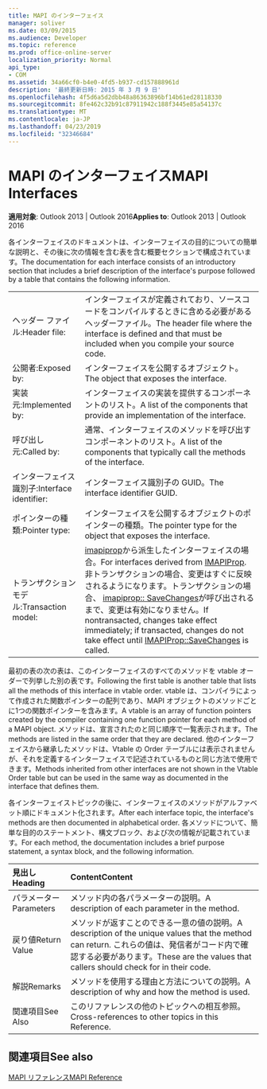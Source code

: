 ```yaml
---
title: MAPI のインターフェイス
manager: soliver
ms.date: 03/09/2015
ms.audience: Developer
ms.topic: reference
ms.prod: office-online-server
localization_priority: Normal
api_type:
- COM
ms.assetid: 34a66cf0-b4e0-4fd5-b937-cd157888961d
description: '最終更新日時: 2015 年 3 月 9 日'
ms.openlocfilehash: 4f5d6a5d2dbb48a86363896bf14b61ed28118330
ms.sourcegitcommit: 8fe462c32b91c87911942c188f3445e85a54137c
ms.translationtype: MT
ms.contentlocale: ja-JP
ms.lasthandoff: 04/23/2019
ms.locfileid: "32346684"
---
```

# <a name="mapi-interfaces"></a><span data-ttu-id="ebf44-103">MAPI のインターフェイス</span><span class="sxs-lookup"><span data-stu-id="ebf44-103">MAPI Interfaces</span></span>

  
  
<span data-ttu-id="ebf44-104">**適用対象**: Outlook 2013 | Outlook 2016</span><span class="sxs-lookup"><span data-stu-id="ebf44-104">**Applies to**: Outlook 2013 | Outlook 2016</span></span> 
  
<span data-ttu-id="ebf44-105">各インターフェイスのドキュメントは、インターフェイスの目的についての簡単な説明と、その後に次の情報を含む表を含む概要セクションで構成されています。</span><span class="sxs-lookup"><span data-stu-id="ebf44-105">The documentation for each interface consists of an introductory section that includes a brief description of the interface's purpose followed by a table that contains the following information.</span></span>
  
|||
|:-----|:-----|
|<span data-ttu-id="ebf44-106">ヘッダー ファイル:</span><span class="sxs-lookup"><span data-stu-id="ebf44-106">Header file:</span></span>  <br/> |<span data-ttu-id="ebf44-107">インターフェイスが定義されており、ソースコードをコンパイルするときに含める必要があるヘッダーファイル。</span><span class="sxs-lookup"><span data-stu-id="ebf44-107">The header file where the interface is defined and that must be included when you compile your source code.</span></span>  <br/> |
|<span data-ttu-id="ebf44-108">公開者:</span><span class="sxs-lookup"><span data-stu-id="ebf44-108">Exposed by:</span></span>  <br/> |<span data-ttu-id="ebf44-109">インターフェイスを公開するオブジェクト。</span><span class="sxs-lookup"><span data-stu-id="ebf44-109">The object that exposes the interface.</span></span>  <br/> |
|<span data-ttu-id="ebf44-110">実装元:</span><span class="sxs-lookup"><span data-stu-id="ebf44-110">Implemented by:</span></span>  <br/> |<span data-ttu-id="ebf44-111">インターフェイスの実装を提供するコンポーネントのリスト。</span><span class="sxs-lookup"><span data-stu-id="ebf44-111">A list of the components that provide an implementation of the interface.</span></span>  <br/> |
|<span data-ttu-id="ebf44-112">呼び出し元:</span><span class="sxs-lookup"><span data-stu-id="ebf44-112">Called by:</span></span>  <br/> |<span data-ttu-id="ebf44-113">通常、インターフェイスのメソッドを呼び出すコンポーネントのリスト。</span><span class="sxs-lookup"><span data-stu-id="ebf44-113">A list of the components that typically call the methods of the interface.</span></span>  <br/> |
|<span data-ttu-id="ebf44-114">インターフェイス識別子:</span><span class="sxs-lookup"><span data-stu-id="ebf44-114">Interface identifier:</span></span>  <br/> |<span data-ttu-id="ebf44-115">インターフェイス識別子の GUID。</span><span class="sxs-lookup"><span data-stu-id="ebf44-115">The interface identifier GUID.</span></span>  <br/> |
|<span data-ttu-id="ebf44-116">ポインターの種類:</span><span class="sxs-lookup"><span data-stu-id="ebf44-116">Pointer type:</span></span>  <br/> |<span data-ttu-id="ebf44-117">インターフェイスを公開するオブジェクトのポインターの種類。</span><span class="sxs-lookup"><span data-stu-id="ebf44-117">The pointer type for the object that exposes the interface.</span></span>  <br/> |
|<span data-ttu-id="ebf44-118">トランザクションモデル:</span><span class="sxs-lookup"><span data-stu-id="ebf44-118">Transaction model:</span></span>  <br/> |<span data-ttu-id="ebf44-119">[imapiprop](imapipropiunknown.md)から派生したインターフェイスの場合。</span><span class="sxs-lookup"><span data-stu-id="ebf44-119">For interfaces derived from [IMAPIProp](imapipropiunknown.md).</span></span> <span data-ttu-id="ebf44-120">非トランザクションの場合、変更はすぐに反映されるようになります。トランザクションの場合、 [imapiprop:: SaveChanges](imapiprop-savechanges.md)が呼び出されるまで、変更は有効になりません。</span><span class="sxs-lookup"><span data-stu-id="ebf44-120">If nontransacted, changes take effect immediately; if transacted, changes do not take effect until [IMAPIProp::SaveChanges](imapiprop-savechanges.md) is called.</span></span>  <br/> |
   
<span data-ttu-id="ebf44-121">最初の表の次の表は、このインターフェイスのすべてのメソッドを vtable オーダーで列挙した別の表です。</span><span class="sxs-lookup"><span data-stu-id="ebf44-121">Following the first table is another table that lists all the methods of this interface in vtable order.</span></span> <span data-ttu-id="ebf44-122">vtable は、コンパイラによって作成された関数ポインターの配列であり、MAPI オブジェクトのメソッドごとに1つの関数ポインターを含みます。</span><span class="sxs-lookup"><span data-stu-id="ebf44-122">A vtable is an array of function pointers created by the compiler containing one function pointer for each method of a MAPI object.</span></span> <span data-ttu-id="ebf44-123">メソッドは、宣言されたのと同じ順序で一覧表示されます。</span><span class="sxs-lookup"><span data-stu-id="ebf44-123">The methods are listed in the same order that they are declared.</span></span> <span data-ttu-id="ebf44-124">他のインターフェイスから継承したメソッドは、Vtable の Order テーブルには表示されませんが、それを定義するインターフェイスで記述されているものと同じ方法で使用できます。</span><span class="sxs-lookup"><span data-stu-id="ebf44-124">Methods inherited from other interfaces are not shown in the Vtable Order table but can be used in the same way as documented in the interface that defines them.</span></span>
  
<span data-ttu-id="ebf44-125">各インターフェイストピックの後に、インターフェイスのメソッドがアルファベット順にドキュメント化されます。</span><span class="sxs-lookup"><span data-stu-id="ebf44-125">After each interface topic, the interface's methods are then documented in alphabetical order.</span></span> <span data-ttu-id="ebf44-126">各メソッドについて、簡単な目的のステートメント、構文ブロック、および次の情報が記載されています。</span><span class="sxs-lookup"><span data-stu-id="ebf44-126">For each method, the documentation includes a brief purpose statement, a syntax block, and the following information.</span></span>
  
|<span data-ttu-id="ebf44-127">**見出し**</span><span class="sxs-lookup"><span data-stu-id="ebf44-127">**Heading**</span></span>|<span data-ttu-id="ebf44-128">**Content**</span><span class="sxs-lookup"><span data-stu-id="ebf44-128">**Content**</span></span>|
|:-----|:-----|
|<span data-ttu-id="ebf44-129">パラメーター</span><span class="sxs-lookup"><span data-stu-id="ebf44-129">Parameters</span></span>  <br/> |<span data-ttu-id="ebf44-130">メソッド内の各パラメーターの説明。</span><span class="sxs-lookup"><span data-stu-id="ebf44-130">A description of each parameter in the method.</span></span>  <br/> |
|<span data-ttu-id="ebf44-131">戻り値</span><span class="sxs-lookup"><span data-stu-id="ebf44-131">Return Value</span></span>  <br/> |<span data-ttu-id="ebf44-132">メソッドが返すことのできる一意の値の説明。</span><span class="sxs-lookup"><span data-stu-id="ebf44-132">A description of the unique values that the method can return.</span></span> <span data-ttu-id="ebf44-133">これらの値は、発信者がコード内で確認する必要があります。</span><span class="sxs-lookup"><span data-stu-id="ebf44-133">These are the values that callers should check for in their code.</span></span>  <br/> |
|<span data-ttu-id="ebf44-134">解説</span><span class="sxs-lookup"><span data-stu-id="ebf44-134">Remarks</span></span>  <br/> |<span data-ttu-id="ebf44-135">メソッドを使用する理由と方法についての説明。</span><span class="sxs-lookup"><span data-stu-id="ebf44-135">A description of why and how the method is used.</span></span>  <br/> |
|<span data-ttu-id="ebf44-136">関連項目</span><span class="sxs-lookup"><span data-stu-id="ebf44-136">See Also</span></span>  <br/> |<span data-ttu-id="ebf44-137">このリファレンスの他のトピックへの相互参照。</span><span class="sxs-lookup"><span data-stu-id="ebf44-137">Cross-references to other topics in this Reference.</span></span>  <br/> |
   
## <a name="see-also"></a><span data-ttu-id="ebf44-138">関連項目</span><span class="sxs-lookup"><span data-stu-id="ebf44-138">See also</span></span>



[<span data-ttu-id="ebf44-139">MAPI リファレンス</span><span class="sxs-lookup"><span data-stu-id="ebf44-139">MAPI Reference</span></span>](mapi-reference.md)

